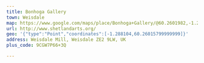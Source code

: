 ```yaml
---
title: Bonhoga Gallery
town: Weisdale
map: https://www.google.com/maps/place/Bonhoga+Gallery/@60.2601982,-1.2869949,17z/data=!3m1!4b1!4m2!3m1!1s0x489ef2679eaa2e6f:0xf827d4ef8fff6b38
url: http://www.shetlandarts.org/
geo: '{"type":"Point","coordinates":[-1.288104,60.26015799999999]}'
address: Weisdale Mill, Weisdale ZE2 9LW, UK
plus_code: 9CGW7P66+3Q

---
```


